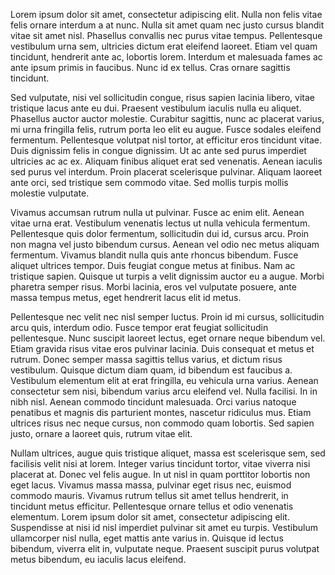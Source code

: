 ---
---

Lorem ipsum dolor sit amet, consectetur adipiscing elit. Nulla non felis vitae felis ornare interdum a at nunc. Nulla sit amet quam nec justo cursus blandit vitae sit amet nisl. Phasellus convallis nec purus vitae tempus. Pellentesque vestibulum urna sem, ultricies dictum erat eleifend laoreet. Etiam vel quam tincidunt, hendrerit ante ac, lobortis lorem. Interdum et malesuada fames ac ante ipsum primis in faucibus. Nunc id ex tellus. Cras ornare sagittis tincidunt.

Sed vulputate, nisi vel sollicitudin congue, risus sapien lacinia libero, vitae tristique lacus ante eu dui. Praesent vestibulum iaculis nulla eu aliquet. Phasellus auctor auctor molestie. Curabitur sagittis, nunc ac placerat varius, mi urna fringilla felis, rutrum porta leo elit eu augue. Fusce sodales eleifend fermentum. Pellentesque volutpat nisl tortor, at efficitur eros tincidunt vitae. Duis dignissim felis in congue dignissim. Ut ac ante sed purus imperdiet ultricies ac ac ex. Aliquam finibus aliquet erat sed venenatis. Aenean iaculis sed purus vel interdum. Proin placerat scelerisque pulvinar. Aliquam laoreet ante orci, sed tristique sem commodo vitae. Sed mollis turpis mollis molestie vulputate.

Vivamus accumsan rutrum nulla ut pulvinar. Fusce ac enim elit. Aenean vitae urna erat. Vestibulum venenatis lectus ut nulla vehicula fermentum. Pellentesque quis dolor fermentum, sollicitudin dui id, cursus arcu. Proin non magna vel justo bibendum cursus. Aenean vel odio nec metus aliquam fermentum. Vivamus blandit nulla quis ante rhoncus bibendum. Fusce aliquet ultrices tempor. Duis feugiat congue metus at finibus. Nam ac tristique sapien. Quisque ut turpis a velit dignissim auctor eu a augue. Morbi pharetra semper risus. Morbi lacinia, eros vel vulputate posuere, ante massa tempus metus, eget hendrerit lacus elit id metus.

Pellentesque nec velit nec nisl semper luctus. Proin id mi cursus, sollicitudin arcu quis, interdum odio. Fusce tempor erat feugiat sollicitudin pellentesque. Nunc suscipit laoreet lectus, eget ornare neque bibendum vel. Etiam gravida risus vitae eros pulvinar lacinia. Duis consequat et metus et rutrum. Donec semper massa sagittis tellus varius, et dictum risus vestibulum. Quisque dictum diam quam, id bibendum est faucibus a. Vestibulum elementum elit at erat fringilla, eu vehicula urna varius. Aenean consectetur sem nisi, bibendum varius arcu eleifend vel. Nulla facilisi. In in nibh nisl. Aenean commodo tincidunt malesuada. Orci varius natoque penatibus et magnis dis parturient montes, nascetur ridiculus mus. Etiam ultrices risus nec neque cursus, non commodo quam lobortis. Sed sapien justo, ornare a laoreet quis, rutrum vitae elit.

Nullam ultrices, augue quis tristique aliquet, massa est scelerisque sem, sed facilisis velit nisi at lorem. Integer varius tincidunt tortor, vitae viverra nisi placerat at. Donec vel felis augue. In ut nisl in quam porttitor lobortis non eget lacus. Vivamus massa massa, pulvinar eget risus nec, euismod commodo mauris. Vivamus rutrum tellus sit amet tellus hendrerit, in tincidunt metus efficitur. Pellentesque ornare tellus et odio venenatis elementum. Lorem ipsum dolor sit amet, consectetur adipiscing elit. Suspendisse at nisi id nisl imperdiet pulvinar sit amet eu turpis. Vestibulum ullamcorper nisl nulla, eget mattis ante varius in. Quisque id lectus bibendum, viverra elit in, vulputate neque. Praesent suscipit purus volutpat metus bibendum, eu iaculis lacus eleifend.
